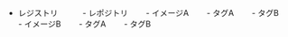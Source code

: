 - レジストリ　　
    - レポジトリ　　
        - イメージA　　
            - タグA　　
            - タグB　　　
        - イメージB　　
            - タグA　　
            - タグB　　

